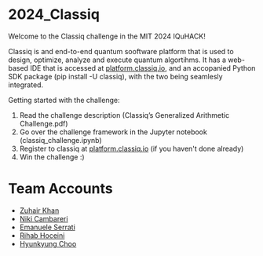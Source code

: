 # 2024_Classiq

Welcome to the Classiq challenge in the MIT 2024 IQuHACK!

Classiq is and end-to-end quantum sooftware platform that is used to design, optimize, analyze and execute quantum algortihms. 
It has a web-based IDE that is accessed at [platform.classiq.io](platform.classiq.io), and an accopanied Python SDK package (pip install -U classiq), with the two being seamlesly integrated.

Getting started with the challenge:
1. Read the challenge description (Classiq’s Generalized Arithmetic Challenge.pdf)
2. Go over the challenge framework in the Jupyter notebook (classiq_challenge.ipynb)
3. Register to classiq at [platform.classiq.io](platform.classiq.io) (if you haven't done already)
4. Win the challenge :)


# Team Accounts
- [Zuhair Khan](https://github.com/HoceiniRihab)
- [Niki Cambareri](https://github.com/Niko-mc)
- [Emanuele Serrati](https://github.com/Emuserrati)
- [Rihab Hoceini](https://github.com/HoceiniRihab)
- [Hyunkyung Choo](https://github.com/choonot2)



